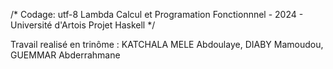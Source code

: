 /*
    Codage: utf-8
    Lambda Calcul et Programation Fonctionnnel - 2024 - Université d'Artois
    Projet Haskell
*/

Travail realisé en trinôme : 
KATCHALA MELE Abdoulaye, DIABY Mamoudou, GUEMMAR Abderrahmane